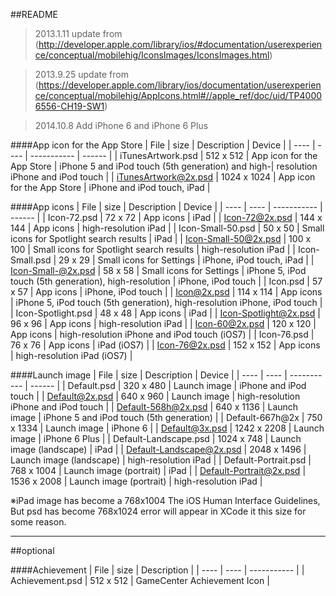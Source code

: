 ##README

> 2013.1.11 update from (http://developer.apple.com/library/ios/#documentation/userexperience/conceptual/mobilehig/IconsImages/IconsImages.html)

> 2013.9.25 update from (https://developer.apple.com/library/ios/documentation/userexperience/conceptual/mobilehig/AppIcons.html#//apple_ref/doc/uid/TP40006556-CH19-SW1)

> 2014.10.8 Add iPhone 6 and iPhone 6 Plus



####App icon for the App Store
| File | size | Description | Device |
| ---- | ---- | ----------- | ------ |
| iTunesArtwork.psd | 512 x 512 | App icon for the App Store | iPhone 5 and iPod touch (5th generation) and high-| resolution iPhone and iPod touch || iTunesArtwork@2x.psd | 1024 x 1024 | App icon for the App Store | iPhone and iPod touch, iPad |

####App icons
| File | size | Description | Device |
| ---- | ---- | ----------- | ------ |
| Icon-72.psd | 72 x 72 | App icons | iPad || Icon-72@2x.psd | 144 x 144 | App icons | high-resolution iPad || Icon-Small-50.psd | 50 x 50 | Small icons for Spotlight search results | iPad |
| Icon-Small-50@2x.psd | 100 x 100 | Small icons for Spotlight search results | high-resolution iPad |
| Icon-Small.psd | 29 x 29 | Small icons for Settings | iPhone, iPod touch, iPad |
| Icon-Small-@2x.psd | 58 x 58 | Small icons for Settings | iPhone 5, iPod touch (5th generation), high-resolution | iPhone, iPod touch || Icon.psd | 57 x 57 | App icons | iPhone, iPod touch || Icon@2x.psd | 114 x 114 | App icons | iPhone 5, iPod touch (5th generation), high-resolution iPhone, iPod touch |
| Icon-Spotlight.psd | 48 x 48 | App icons | iPad || Icon-Spotlight@2x.psd | 96 x 96 | App icons | high-resolution iPad |
| Icon-60@2x.psd | 120 x 120 | App icons | high-resolution iPhone and iPod touch (iOS7) |
| Icon-76.psd | 76 x 76 | App icons | iPad (iOS7) |
| Icon-76@2x.psd | 152 x 152 | App icons | high-resolution iPad (iOS7) |
####Launch image
| File | size | Description | Device |
| ---- | ---- | ----------- | ------ |
| Default.psd | 320 x 480 | Launch image | iPhone and iPod touch || Default@2x.psd | 640 x 960 | Launch image | high-resolution iPhone and iPod touch |
| Default-568h@2x.psd | 640 x 1136 | Launch image | iPhone 5 and iPod touch (5th generation) |
| Default-667h@2x | 750 x 1334 | Launch image | iPhone 6 |
| Default@3x.psd | 1242 x 2208 | Launch image | iPhone 6 Plus || Default-Landscape.psd | 1024 x 748 | Launch image (landscape) | iPad || Default-Landscape@2x.psd | 2048 x 1496 | Launch image (landscape) | high-resolution iPad || Default-Portrait.psd | 768 x 1004 | Launch image (portrait) | iPad || Default-Portrait@2x.psd | 1536 x 2008 | Launch image (portrait) | high-resolution iPad |※iPad image has become a 768x1004 The iOS Human Interface Guidelines, But psd has become 768x1024 error will appear in XCode it this size for some reason.

----------
##optional

####Achievement
| File | size | Description |
| ---- | ---- | ----------- |
| Achievement.psd | 512 x 512 | GameCenter Achievement Icon |